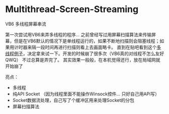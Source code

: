 # Multithread-Screen-Streaming
VB6 多线程屏幕串流

第一次尝试用VB6来弄多线程的程序... 之前曾经写过用屏幕扫描算法来传输屏幕，但是在VB6默认的情况下是单线程运行的，如果不断地扫描则会阻塞线程；如果用计时器来隔一段时间再进行扫描则看上去画面略卡。 直到在贴吧看到这个[多线程例子](http://tieba.baidu.com/p/3616346086)，决定拿来试一下。开发的时候崩了很多次（VB6真的对线程不怎么友好QWQ） 不过总算是弄完了。 其实效果一般般，在本机觉得还行，放在局域网就开始崩了

亮点：
- 多线程
- 纯API Socket （因为线程里面不能操作Winsock控件... 只好自己用APi写）
- Socket数据流处理，自己写了个缓冲区用来处理Socket的分包
- 屏幕扫描算法
